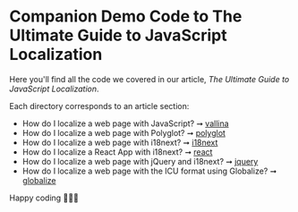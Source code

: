 # Companion Demo Code to The Ultimate Guide to JavaScript Localization
Here you'll find all the code we covered in our article, _The Ultimate Guide to JavaScript Localization_.

Each directory corresponds to an article section:

- How do I localize a web page with JavaScript? ➞ [vallina](https://github.com/PhraseApp-Blog/javascript-l10n-ultimate-guide/tree/main/vanilla)
- How do I localize a web page with Polyglot? ➞ [polyglot](https://github.com/PhraseApp-Blog/javascript-l10n-ultimate-guide/tree/main/polyglot)
- How do I localize a web page with i18next? ➞ [i18next](https://github.com/PhraseApp-Blog/javascript-l10n-ultimate-guide/tree/main/i18next)
- How do I localize a React App with i18next? ➞ [react](https://github.com/PhraseApp-Blog/javascript-l10n-ultimate-guide/tree/main/react)
- How do I localize a web page with jQuery and i18next? ➞ [jquery](https://github.com/PhraseApp-Blog/javascript-l10n-ultimate-guide/tree/main/jquery)
- How do I localize a web page with the ICU format using Globalize? ➞ [globalize](https://github.com/PhraseApp-Blog/javascript-l10n-ultimate-guide/tree/main/globalize)

Happy coding 🧑‍💻🥸
